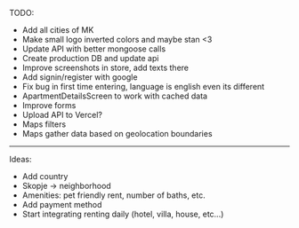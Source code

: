 TODO:

- Add all cities of MK
- Make small logo inverted colors and maybe stan <3
- Update API with better mongoose calls
- Create production DB and update api
- Improve screenshots in store, add texts there
- Add signin/register with google
- Fix bug in first time entering, language is english even its different
- ApartmentDetailsScreen to work with cached data
- Improve forms
- Upload API to Vercel?
- Maps filters
- Maps gather data based on geolocation boundaries

---

Ideas:

- Add country
- Skopje -> neighborhood
- Amenities: pet friendly rent, number of baths, etc.
- Add payment method
- Start integrating renting daily (hotel, villa, house, etc...)
